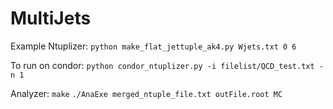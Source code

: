 # MultiJets

Example Ntuplizer:
`python make_flat_jettuple_ak4.py Wjets.txt 0 6`

To run on condor:
`python condor_ntuplizer.py -i filelist/QCD_test.txt -n 1`

Analyzer:
`make`
`./AnaExe merged_ntuple_file.txt outFile.root MC`